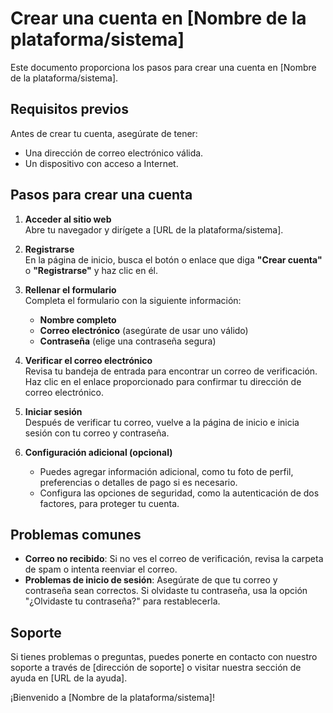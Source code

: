 # Crear una cuenta en [Nombre de la plataforma/sistema]

Este documento proporciona los pasos para crear una cuenta en [Nombre de la plataforma/sistema].

## Requisitos previos

Antes de crear tu cuenta, asegúrate de tener:

- Una dirección de correo electrónico válida.
- Un dispositivo con acceso a Internet.

## Pasos para crear una cuenta

1. **Acceder al sitio web**  
   Abre tu navegador y dirígete a [URL de la plataforma/sistema].

2. **Registrarse**  
   En la página de inicio, busca el botón o enlace que diga **"Crear cuenta"** o **"Registrarse"** y haz clic en él.

3. **Rellenar el formulario**  
   Completa el formulario con la siguiente información:
   - **Nombre completo**
   - **Correo electrónico** (asegúrate de usar uno válido)
   - **Contraseña** (elige una contraseña segura)
   
4. **Verificar el correo electrónico**  
   Revisa tu bandeja de entrada para encontrar un correo de verificación. Haz clic en el enlace proporcionado para confirmar tu dirección de correo electrónico.

5. **Iniciar sesión**  
   Después de verificar tu correo, vuelve a la página de inicio e inicia sesión con tu correo y contraseña.

6. **Configuración adicional (opcional)**  
   - Puedes agregar información adicional, como tu foto de perfil, preferencias o detalles de pago si es necesario.
   - Configura las opciones de seguridad, como la autenticación de dos factores, para proteger tu cuenta.

## Problemas comunes

- **Correo no recibido**: Si no ves el correo de verificación, revisa la carpeta de spam o intenta reenviar el correo.
- **Problemas de inicio de sesión**: Asegúrate de que tu correo y contraseña sean correctos. Si olvidaste tu contraseña, usa la opción "¿Olvidaste tu contraseña?" para restablecerla.

## Soporte

Si tienes problemas o preguntas, puedes ponerte en contacto con nuestro soporte a través de [dirección de soporte] o visitar nuestra sección de ayuda en [URL de la ayuda].

¡Bienvenido a [Nombre de la plataforma/sistema]!

